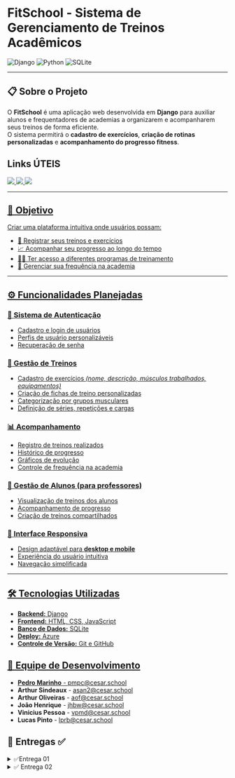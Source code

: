 # FitSchool - Sistema de Gerenciamento de Treinos Acadêmicos

![Django](https://img.shields.io/badge/Django-092E20?style=for-the-badge&logo=django&logoColor=green)
![Python](https://img.shields.io/badge/Python-FFD43B?style=for-the-badge&logo=python&logoColor=blue)
![SQLite](https://img.shields.io/badge/SQLite-07405E?style=for-the-badge&logo=sqlite&logoColor=white)

---

## 📋 Sobre o Projeto
O **FitSchool** é uma aplicação web desenvolvida em **Django** para auxiliar alunos e frequentadores de academias a organizarem e acompanharem seus treinos de forma eficiente.  
O sistema permitirá o **cadastro de exercícios**, **criação de rotinas personalizadas** e **acompanhamento do progresso fitness**.

## Links ÚTEIS
<a href="https://calic4.atlassian.net/jira/software/projects/FS/boards/2/backlog?atlOrigin=eyJpIjoiODQxNjhhZmRjNmVkNDc3OGFkYmQ4NTNiNTE4ODQyNTUiLCJwIjoiaiJ9">
      <img src="https://img.shields.io/badge/JIRA-0052CC?style=for-the-badge&logo=jira&logoColor=white" />
<a href="https://www.figma.com/design/nx8izhJhEQD16Oy3i5tuqh/Historias?node-id=0-1&t=bBmDLx6Tdiw7U6DT-1">
      <img src="https://img.shields.io/badge/FIGMA%20-purple?style=for-the-badge&logo=figma&logoColor=white" />
<a href="https://docs.google.com/document/d/12vsnIQhZbG89ULeSa_zud4LqFG7dVn5y3V7VkFezCMk/edit?tab=t.0#heading=h.w051q7v96onx">
      <img src="https://img.shields.io/badge/Histórias-blue?style=for-the-badge&logo=google-docs&logoColor=white" />

---

## 🎯 Objetivo
Criar uma plataforma intuitiva onde usuários possam:

- 📌 Registrar seus treinos e exercícios  
- 📈 Acompanhar seu progresso ao longo do tempo  
- 🏋️‍♂️ Ter acesso a diferentes programas de treinamento  
- 📆 Gerenciar sua frequência na academia  

---

## ⚙️ Funcionalidades Planejadas

### 🔐 Sistema de Autenticação
- Cadastro e login de usuários  
- Perfis de usuário personalizáveis  
- Recuperação de senha  

### 💪 Gestão de Treinos
- Cadastro de exercícios *(nome, descrição, músculos trabalhados, equipamentos)*  
- Criação de fichas de treino personalizadas  
- Categorização por grupos musculares  
- Definição de séries, repetições e cargas  

### 📊 Acompanhamento
- Registro de treinos realizados  
- Histórico de progresso  
- Gráficos de evolução  
- Controle de frequência na academia  

### 👥 Gestão de Alunos (para professores)
- Visualização de treinos dos alunos  
- Acompanhamento de progresso  
- Criação de treinos compartilhados  

### 📱 Interface Responsiva
- Design adaptável para **desktop e mobile**  
- Experiência do usuário intuitiva  
- Navegação simplificada  

---

## 🛠️ Tecnologias Utilizadas
- **Backend:** Django   
- **Frontend:** HTML, CSS, JavaScript  
- **Banco de Dados:** SQLite   
- **Deploy:** Azure
- **Controle de Versão:** Git e GitHub  

## 👥 Equipe de Desenvolvimento  

- **Pedro Marinho** - [pmpc@cesar.school](mailto:pmpc@cesar.school)  
- **Arthur Sindeaux** - [asan2@cesar.school](mailto:asan2@cesar.school)  
- **Arthur Oliveiras** - [aof@cesar.school](mailto:aof@cesar.school)  
- **João Henrique** - [jhbw@cesar.school](mailto:jhbw@cesar.school)  
- **Vinicius Pessoa** - [vpmd@cesar.school](mailto:vpmd@cesar.school)  
- **Lucas Pinto** - [lprb@cesar.school](mailto:lprb@cesar.school) 


## 📌 Entregas ✅ 
<details>
<summary>✅Entrega 01</summary>

 <p align="center">
   <a href="https://calic4.atlassian.net/jira/software/projects/FS/boards/2/backlog?atlOrigin=eyJpIjoiODQxNjhhZmRjNmVkNDc3OGFkYmQ4NTNiNTE4ODQyNTUiLCJwIjoiaiJ9">
      <img src="https://img.shields.io/badge/JIRA-0052CC?style=for-the-badge&logo=jira&logoColor=white" />
    </a>
    <a href="https://youtu.be/fvkM9IUcWMM">
      <img src="https://img.shields.io/badge/Screencast-FF0000?style=for-the-badge&logo=youtube&logoColor=white" />
    </a>
    <a href="https://www.figma.com/design/nx8izhJhEQD16Oy3i5tuqh/Historias?node-id=0-1&t=bBmDLx6Tdiw7U6DT-1">
      <img src="https://img.shields.io/badge/FIGMA%20-purple?style=for-the-badge&logo=figma&logoColor=white" />
    </a>
    <a href="https://docs.google.com/document/d/12vsnIQhZbG89ULeSa_zud4LqFG7dVn5y3V7VkFezCMk/edit?tab=t.0#heading=h.w051q7v96onx">
      <img src="https://img.shields.io/badge/Histórias-blue?style=for-the-badge&logo=google-docs&logoColor=white" />
    </a>
</a>
    
  </p>

  - **[Sprint Jira]**
  <img width="2461" height="1133" alt="Image" src="https://github.com/user-attachments/assets/bb51bee0-7b5f-448b-90d6-f3e9b0538d42" />
  
  - **[BackLog Jira]**
   <img width="1534" height="198" alt="Image" src="https://github.com/user-attachments/assets/4f14e1cc-d827-426b-a0cf-c5909ff6dfc1" />
   </details>

   <details>
  <summary>✅ Entrega 02</summary>

 <p align="center">
  <strong>[Issues GitHub]</strong><br>
  <img width="1573" height="540" alt="Image" src="https://github.com/user-attachments/assets/23f90bcb-4b85-4e38-bb8a-744d51f69b63" />
</p>

<p align="center">
  <strong>[BackLog Jira]</strong><br>
  <img width="1589" height="807" alt="Image" src="https://github.com/user-attachments/assets/86e909cd-5088-4a5d-b211-21d9f533a85c" />
</p>

    

   
   

